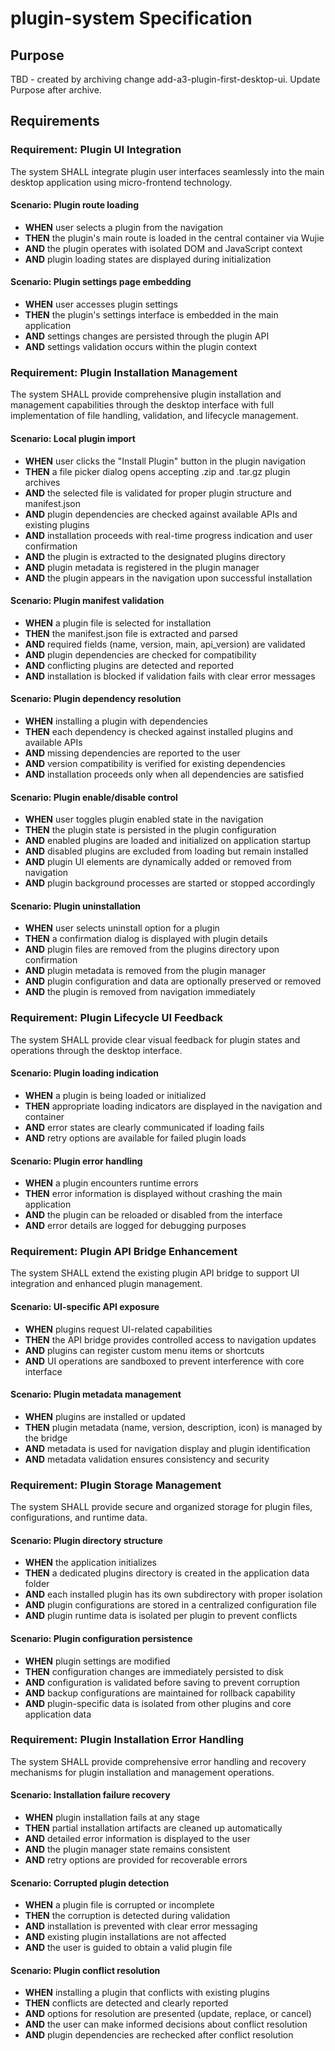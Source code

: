 # plugin-system Specification

## Purpose
TBD - created by archiving change add-a3-plugin-first-desktop-ui. Update Purpose after archive.
## Requirements
### Requirement: Plugin UI Integration
The system SHALL integrate plugin user interfaces seamlessly into the main desktop application using micro-frontend technology.

#### Scenario: Plugin route loading
- **WHEN** user selects a plugin from the navigation
- **THEN** the plugin's main route is loaded in the central container via Wujie
- **AND** the plugin operates with isolated DOM and JavaScript context
- **AND** plugin loading states are displayed during initialization

#### Scenario: Plugin settings page embedding
- **WHEN** user accesses plugin settings
- **THEN** the plugin's settings interface is embedded in the main application
- **AND** settings changes are persisted through the plugin API
- **AND** settings validation occurs within the plugin context

### Requirement: Plugin Installation Management
The system SHALL provide comprehensive plugin installation and management capabilities through the desktop interface with full implementation of file handling, validation, and lifecycle management.

#### Scenario: Local plugin import
- **WHEN** user clicks the "Install Plugin" button in the plugin navigation
- **THEN** a file picker dialog opens accepting .zip and .tar.gz plugin archives
- **AND** the selected file is validated for proper plugin structure and manifest.json
- **AND** plugin dependencies are checked against available APIs and existing plugins
- **AND** installation proceeds with real-time progress indication and user confirmation
- **AND** the plugin is extracted to the designated plugins directory
- **AND** plugin metadata is registered in the plugin manager
- **AND** the plugin appears in the navigation upon successful installation

#### Scenario: Plugin manifest validation
- **WHEN** a plugin file is selected for installation
- **THEN** the manifest.json file is extracted and parsed
- **AND** required fields (name, version, main, api_version) are validated
- **AND** plugin dependencies are checked for compatibility
- **AND** conflicting plugins are detected and reported
- **AND** installation is blocked if validation fails with clear error messages

#### Scenario: Plugin dependency resolution
- **WHEN** installing a plugin with dependencies
- **THEN** each dependency is checked against installed plugins and available APIs
- **AND** missing dependencies are reported to the user
- **AND** version compatibility is verified for existing dependencies
- **AND** installation proceeds only when all dependencies are satisfied

#### Scenario: Plugin enable/disable control
- **WHEN** user toggles plugin enabled state in the navigation
- **THEN** the plugin state is persisted in the plugin configuration
- **AND** enabled plugins are loaded and initialized on application startup
- **AND** disabled plugins are excluded from loading but remain installed
- **AND** plugin UI elements are dynamically added or removed from navigation
- **AND** plugin background processes are started or stopped accordingly

#### Scenario: Plugin uninstallation
- **WHEN** user selects uninstall option for a plugin
- **THEN** a confirmation dialog is displayed with plugin details
- **AND** plugin files are removed from the plugins directory upon confirmation
- **AND** plugin metadata is removed from the plugin manager
- **AND** plugin configuration and data are optionally preserved or removed
- **AND** the plugin is removed from navigation immediately

### Requirement: Plugin Lifecycle UI Feedback
The system SHALL provide clear visual feedback for plugin states and operations through the desktop interface.

#### Scenario: Plugin loading indication
- **WHEN** a plugin is being loaded or initialized
- **THEN** appropriate loading indicators are displayed in the navigation and container
- **AND** error states are clearly communicated if loading fails
- **AND** retry options are available for failed plugin loads

#### Scenario: Plugin error handling
- **WHEN** a plugin encounters runtime errors
- **THEN** error information is displayed without crashing the main application
- **AND** the plugin can be reloaded or disabled from the interface
- **AND** error details are logged for debugging purposes

### Requirement: Plugin API Bridge Enhancement
The system SHALL extend the existing plugin API bridge to support UI integration and enhanced plugin management.

#### Scenario: UI-specific API exposure
- **WHEN** plugins request UI-related capabilities
- **THEN** the API bridge provides controlled access to navigation updates
- **AND** plugins can register custom menu items or shortcuts
- **AND** UI operations are sandboxed to prevent interference with core interface

#### Scenario: Plugin metadata management
- **WHEN** plugins are installed or updated
- **THEN** plugin metadata (name, version, description, icon) is managed by the bridge
- **AND** metadata is used for navigation display and plugin identification
- **AND** metadata validation ensures consistency and security

### Requirement: Plugin Storage Management
The system SHALL provide secure and organized storage for plugin files, configurations, and runtime data.

#### Scenario: Plugin directory structure
- **WHEN** the application initializes
- **THEN** a dedicated plugins directory is created in the application data folder
- **AND** each installed plugin has its own subdirectory with proper isolation
- **AND** plugin configurations are stored in a centralized configuration file
- **AND** plugin runtime data is isolated per plugin to prevent conflicts

#### Scenario: Plugin configuration persistence
- **WHEN** plugin settings are modified
- **THEN** configuration changes are immediately persisted to disk
- **AND** configuration is validated before saving to prevent corruption
- **AND** backup configurations are maintained for rollback capability
- **AND** plugin-specific data is isolated from other plugins and core application data

### Requirement: Plugin Installation Error Handling
The system SHALL provide comprehensive error handling and recovery mechanisms for plugin installation and management operations.

#### Scenario: Installation failure recovery
- **WHEN** plugin installation fails at any stage
- **THEN** partial installation artifacts are cleaned up automatically
- **AND** detailed error information is displayed to the user
- **AND** the plugin manager state remains consistent
- **AND** retry options are provided for recoverable errors

#### Scenario: Corrupted plugin detection
- **WHEN** a plugin file is corrupted or incomplete
- **THEN** the corruption is detected during validation
- **AND** installation is prevented with clear error messaging
- **AND** existing plugin installations are not affected
- **AND** the user is guided to obtain a valid plugin file

#### Scenario: Plugin conflict resolution
- **WHEN** installing a plugin that conflicts with existing plugins
- **THEN** conflicts are detected and clearly reported
- **AND** options for resolution are presented (update, replace, or cancel)
- **AND** the user can make informed decisions about conflict resolution
- **AND** plugin dependencies are rechecked after conflict resolution

